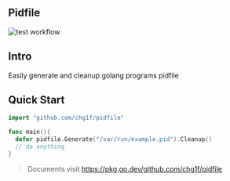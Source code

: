 ## Pidfile

![test workflow](https://github.com/chg1f/pidfile/actions/workflows/test.yml/badge.svg?branch=master)

## Intro

Easily generate and cleanup golang programs pidfile

## Quick Start

```go
import "github.com/chg1f/pidfile"

func main(){
  defer pidfile.Generate("/var/run/example.pid").Cleanup()
  // do anything
}
```

> Documents visit https://pkg.go.dev/github.com/chg1f/pidfile
